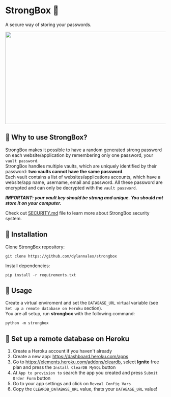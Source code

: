 # StrongBox :closed_lock_with_key:	
A secure way of storing your passwords.

<p align="center">
  <img width="554" height="289" src="../media/strongbox_demo.gif?raw=true">
</p>


## :key: Why to use StrongBox?
StrongBox makes it possible to have a random generated strong password on each website/application
by remembering only one password, your ```vault password```. <br/> 
StrongBox handles multiple vaults, which are uniquely identified by their password: **two vaults cannot
have the same password**. <br/> 
Each vault contains a list of websites/applications accounts, which have a website/app name, username, email and password.
All these password are encrypted and can only be decrypted with the ```vault password```.

***IMPORTANT: your vault key should be strong and unique. You should not store it on your computer.***

Check out [SECURITY.md](https://github.com/dylannalex/strongbox/blob/master/SECURITY.md) file to learn more
about StrongBox security system.

## :key: Installation
Clone StrongBox repository:
```
git clone https://github.com/dylannalex/strongbox
```
Install dependencies:
```
pip install -r requirements.txt
```

## :key: Usage
Create a virtual enviroment and set the ```DATABASE_URL``` virtual variable (see
```Set up a remote database on Heroku``` section).
<br/> You are all setup, run **strongbox** with the following command:
```
python -m strongbox
```

## :key: Set up a remote database on Heroku
1. Create a Heroku account if you haven't already
2. Create a new app: https://dashboard.heroku.com/apps
3. Go to https://elements.heroku.com/addons/cleardb, select **Ignite** free plan and press the
```Install ClearDB MySQL``` button
4. At ```App to provision to``` search the app you created and press ```Submit Order Form``` button
5. Go to your app settings and click on ```Reveal Config Vars```
6. Copy the ```CLEARDB_DATABASE_URL``` value, thats your ```DATABASE_URL``` value!
